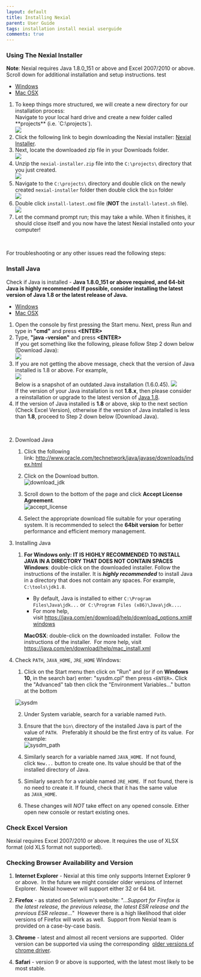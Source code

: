 ```yaml
---
layout: default
title: Installing Nexial
parent: User Guide
tags: installation install nexial userguide
comments: true
---
```


### Using The Nexial Installer
**Note**: Nexial requires Java 1.8.0_151 or above and Excel 2007/2010 or above. Scroll down for additional installation 
and setup instructions. test

<div class="tabs">
    <ul class="tab-links">
        <li class="active"><a href="#tab1">Windows</a></li>
        <li><a href="#tab2">Mac OSX</a></li>
    </ul>
    <div class="tab-content">
        <div id="tab1" class="tab active">
        <ol>
            <li>
                To keep things more structured, we will create a new directory for our installation process: <br/> 
                Navigate to your local hard drive and create a new folder called **projects** (i.e. `C:\projects`).
                <br/>
                <img src="image/Installer_01.png"/>
            </li>
            <li>
                Click the following link to begin downloading the Nexial installer: 
                <a href="https://github.com/nexiality/nexial-installer/releases/download/nexial-installer-v1.4.2/nexial-installer-1.4.2.zip" class="external-link" target="_nexial_link">Nexial Installer</a>.
            </li>            
            <li>
                Next, locate the downloaded zip file in your Downloads folder.
                <br/>
                <img src="image/Installer_02.png"/>
            </li>            
            <li>
                Unzip the <code>nexial-installer.zip</code> file into the <code>C:\projects\</code> directory that you 
                just created.
                <br/>
                <img src="image/Installer_03.gif"/>
            </li>            
            <li>
                Navigate to the <code>C:\projects\</code> directory and double click on the newly created 
                <code>nexial-installer</code> folder then double click the <code>bin</code> folder
                <br/>
                <img src="image/Installer_04.gif"/>
            </li>            
            <li>
                Double click <code>install-latest.cmd</code> file (<b>NOT</b> the <code>install-latest.sh</code> file).
                <br/>
                <img src="image/Installer_05.png"/>
            </li>            
            <li>
                Let the command prompt run; this may take a while. When it finishes, it should close itself and you 
                now have the latest Nexial installed onto your computer!
            </li>
        </ol>
        </div>
        <div id="tab2" class="tab" style= "display:none;">
        <ol>
            <li>
            </li>
        </ol>
        </div>
    </div>
</div>
<br/>

For troubleshooting or any other issues read the following steps:

### Install Java

Check if Java is installed - **Java 1.8.0_151 or above required, and 64-bit Java is highly recommended**
   **If possible, consider installing the latest version of Java 1.8 or the latest release of Java.**<br/>
   
<div class="tabs">
    <ul class="tab-links">
        <li class="active"><a href="#tab3">Windows</a></li>
        <li><a href="#tab4">Mac OSX</a></li>
    </ul>
    <div class="tab-content">
        <div id="tab3" class="tab active">
        <ol>
            <li>
			   Open the console by first pressing the Start menu. Next, press Run and type in <b>"cmd"</b> and press 
			   <b>&lt;ENTER&gt;</b><br/>
            </li>
			<li>
			    Type, <b>"java -version"</b> and press <b>&lt;ENTER&gt;</b><br/>
			    If you get something like the following, please follow Step 2 down below (Download Java):<br/>
                <img src="image/InstallingNexial_01.png"/>
			</li>
			<li>
			    If you are not getting the above message, check that the version of Java installed is 1.8 or above. 
			    For example,<br/>
			    <img src="image/InstallingNexial_02.png"/><br/>
			    Below is a snapshot of an outdated Java installation (1.6.0.45).
			    <img src="image/InstallingNexial_02a.png"/><br/>
			    If the version of your Java installation is not <b>1.8.x</b>, then please consider a reinstallation or 
			    upgrade to the latest version of 
			    <a href="http://www.oracle.com/technetwork/java/javase/downloads/jdk8-downloads-2133151.html" class="external-link" target="_nexial_link">Java 1.8</a>.<br/>
			</li>
			<li>
			    If the version of Java installed is <b>1.8</b> or above, skip to the next section (Check Excel Version), 
			    otherwise if the version of Java installed is less than <b>1.8</b>, proceed to Step 2 down below 
			    (Download Java).
			</li>
        </ol>
        </div>
        <div id="tab4" class="tab" style= "display:none;">
        <ol>
            <li>
			   Open the Terminal app, or open Spotlight (CMD-Space) and then type, <b>"terminal"</b> and press 
			   <b>&lt;ENTER&gt;</b><br/>
            </li>
			<li>
			    Type, <b>"java -version"</b> and press <b>&lt;ENTER&gt;</b><br/>
			    If you get something like the following, please follow Step 2 down below (Download Java):<br/>
                <img src="image/InstallingNexial_01.png"/>
			</li>
			<li>
			    If you are not getting the above message, check that the version of Java installed is 1.8 or above. 
			    For example,<br/>
			    <img src="image/InstallingNexial_02.png"/><br/>
			    Below is a snapshot of an outdated Java installation (1.6.0.45).
			    <img src="image/InstallingNexial_02a.png"/><br/>
			    If the version of your Java installation is not <b>1.8.x</b>, then please consider a reinstallation or 
			    upgrade to the latest version of 
			    <a href="http://www.oracle.com/technetwork/java/javase/downloads/jdk8-downloads-2133151.html" class="external-link" target="_nexial_link">Java 1.8</a>.<br/>
			</li>
			<li>
			    If the version of Java installed is <b>1.8</b> or above, skip to the next section (Check Excel Version), 
			    otherwise if the version of Java installed is less than <b>1.8</b>, proceed to the next step down below 
			    (Download Java).
			</li>
        </ol>
        </div>
    </div>
</div>
<br/>


2. Download Java

   1. Click the following link: <a href="http://www.oracle.com/technetwork/java/javase/downloads/index.html" class="external-link" target="_nexial_link">http://www.oracle.com/technetwork/java/javase/downloads/index.html</a>
   
   2. Click on the Download button.<br/>
      ![download_jdk](image/InstallingJava_01.png)
   
   3. Scroll down to the bottom of the page and click **Accept License Agreement**.<br/>
      ![accept_license](image/InstallingJava_02.png)
   
   4. Select the appropriate download file suitable for your operating system. It is recommended to select the **64bit version**
      for better performance and efficient memory management.

3. Installing Java
   
   1. **For Windows only: IT IS HIGHLY RECOMMENDED TO INSTALL JAVA IN A DIRECTORY THAT DOES NOT CONTAIN SPACES**<br/>
      **Windows**: double-click on the downloaded installer. Follow the instructions of the installer. It is
      _**highly recommended**_ to install Java in a directory that does not contain any spaces. For example, 
      `C:\tools\jdk1.8`.  
       
		- By default, Java is installed to either `C:\Program Files\Java\jdk...` or 
        `C:\Program Files (x86)\Java\jdk...`.   
		- For more help, visit <a href="https://java.com/en/download/help/download_options.xml#windows" class="external-link" target="_nexial_link">https://java.com/en/download/help/download_options.xml#windows</a>
       
      **MacOSX**: double-click on the downloaded installer.  Follow the instructions of the installer.  For more help, 
      visit 
      <a href="https://java.com/en/download/help/mac_install.xml" class="external-link" target="_nexial_link">https://java.com/en/download/help/mac_install.xml</a>

4. Check `PATH`, `JAVA_HOME`, `JRE_HOME`
   Windows:
   
   1. Click on the Start menu then click on "Run" and (or if on **Windows 10**, in the search bar) enter: "sysdm.cpl" then press `<ENTER>`. Click the "Advanced" tab then click the "Environment Variables..." button at the bottom <br/>
   
   ![sysdm](image/InstallingNexial_05.png) 
   
   2. Under System variable, search for a variable named `Path`.
   
   3. Ensure that the `bin\` directory of the installed Java is part of the value of `PATH`.  
      Preferably it should be the first entry of its value.  For example:<br/>
      ![sysdm_path](image/InstallingNexial_06.png) 
   
   4. Similarly search for a variable named `JAVA_HOME`.  If not found, click `New...` button to create one. Its value 
      should be that of the installed directory of Java.
   
   5. Similarly search for a variable named `JRE_HOME`.  If not found, there is no need to create it. If found, check 
      that it has the same value as `JAVA_HOME`.
   
   6. These changes will *NOT* take effect on any opened console. Either open new console or restart existing ones.


### Check Excel Version
Nexial requires Excel 2007/2010 or above. It requires the use of XLSX format (old XLS format not supported).


### Checking Browser Availability and Version
1. **Internet Explorer** - Nexial at this time only supports Internet Explorer 9 or above.  In the future we might 
   consider older versions of Internet Explorer.  Nexial however will support either 32 or 64 bit.

2. **Firefox** - as stated on Selenium's website: "..._Support for Firefox is the latest release, the previous 
   release, the latest ESR release and the previous ESR release..._"  However there is a high likelihood that older 
   versions of Firefox will work as well.  Support from Nexial team is provided on a case-by-case basis.

3. **Chrome** - latest and almost all recent versions are supported.  Older version can be supported via using the 
   corresponding 
   <a href="https://sites.google.com/a/chromium.org/chromedriver/downloads" class="external-link" target="_nexial_link">older versions of chrome driver</a>.

4. **Safari** \- version 9 or above is supported, with the latest most likely to be most stable.